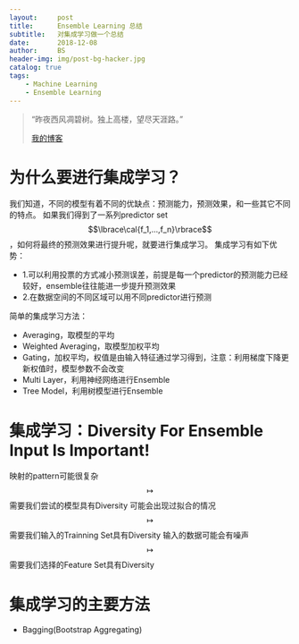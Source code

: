 ```yaml
---
layout:     post
title:      Ensemble Learning 总结
subtitle:   对集成学习做一个总结
date:       2018-12-08
author:     BS
header-img: img/post-bg-hacker.jpg
catalog: true
tags:
    - Machine Learning
    - Ensemble Learning
---
```



> “昨夜西风凋碧树。独上高楼，望尽天涯路。”
> 
> [我的博客](http://bishengsjtu.github.io)
>
> 

# 为什么要进行集成学习？
我们知道，不同的模型有着不同的优缺点：预测能力，预测效果，和一些其它不同的特点。
如果我们得到了一系列predictor set $$\lbrace\cal{f_1,...,f_n}\rbrace$$，如何将最终的预测效果进行提升呢，就要进行集成学习。
集成学习有如下优势：
- 1.可以利用投票的方式减小预测误差，前提是每一个predictor的预测能力已经较好，ensemble往往能进一步提升预测效果
- 2.在数据空间的不同区域可以用不同predictor进行预测

简单的集成学习方法：
- Averaging，取模型的平均
- Weighted Averaging，取模型加权平均
- Gating，加权平均，权值是由输入特征通过学习得到，注意：利用梯度下降更新权值时，模型参数不会改变
- Multi Layer，利用神经网络进行Ensemble
- Tree Model，利用树模型进行Ensemble

# 集成学习：**Diversity For Ensemble Input Is Important!**
映射的pattern可能很复杂$$\mapsto$$需要我们尝试的模型具有Diversity
可能会出现过拟合的情况$$\mapsto$$需要我们输入的Trainning Set具有Diversity
输入的数据可能会有噪声$$\mapsto$$需要我们选择的Feature Set具有Diversity

# 集成学习的主要方法
- Bagging(Bootstrap Aggregating)



<head>
    <script src="https://cdn.mathjax.org/mathjax/latest/MathJax.js?config=TeX-AMS-MML_HTMLorMML" type="text/javascript"></script>
    <script type="text/x-mathjax-config">
        MathJax.Hub.Config({
            tex2jax: {
            skipTags: ['script', 'noscript', 'style', 'textarea', 'pre'],
            inlineMath: [['$','$']]
            }
        });
    </script>
</head>
